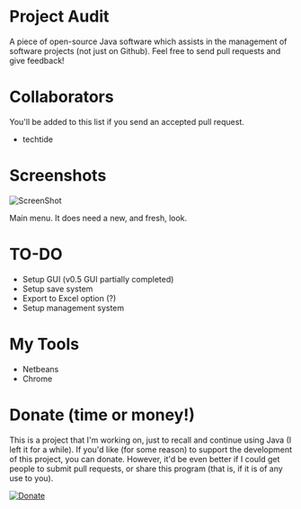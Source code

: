# Project Audit
A piece of open-source Java software which assists in the management of software projects (not just on Github). Feel free to send pull requests and give feedback!

# Collaborators
You'll be added to this list if you send an accepted pull request.
- techtide


# Screenshots
![ScreenShot](https://gyazo.com/0d0dc70305a47bed6cacdcbf1fcff053.png)

Main menu. It does need a new, and fresh, look.

# TO-DO
+ Setup GUI (v0.5 GUI partially completed)
+ Setup save system
+ Export to Excel option (?)
+ Setup management system

# My Tools
+ Netbeans
+ Chrome

# Donate (time or money!)
This is a project that I'm working on, just to recall and continue using Java (I left it for a while).  If you'd like (for some reason) to support the development of this project, you can donate. However, it'd be even better if I could get people to submit pull requests, or share this program (that is, if it is of any use to you).

[![Donate](https://img.shields.io/badge/Donate-PayPal-green.svg)](https://www.paypal.com/uk/cgi-bin/webscr?cmd=_flow&SESSION=n0dowvozouIYK2ds67n9bl-nPUC4StSp8GblRqeHeMQeDEVCurgOYIp1gEW&dispatch=5885d80a13c0db1f8e263663d3faee8d64813b57e559a2578463e58274899069)
